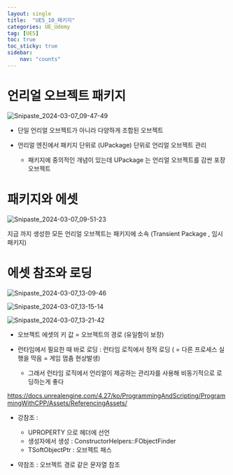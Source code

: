```yaml
---
layout: single
title:  "UE5_10_패키지"
categories: UE_Udemy
tag: [UE5]
toc: true
toc_sticky: true
sidebar:
    nav: "counts"
---
```


# 언리얼 오브젝트 패키지
![Snipaste_2024-03-07_09-47-49](https://github.com/silverlnng/DatastructureStudy/assets/112385982/bec9be1d-134c-46e2-8087-d1a53901eba4)

* 단일 언리얼 오브젝트가 아니라 다양하게 조합된 오브젝트 




* 언리얼 엔진에서 패키지 단위로 (UPackage) 단위로 언리얼 오브젝트 관리 
    * 패키지에 중의적인 개념이 있는데 UPackage 는 언리얼 오브젝트를 감싼 포장오브젝트

# 패키지와 에셋 

![Snipaste_2024-03-07_09-51-23](https://github.com/silverlnng/DatastructureStudy/assets/112385982/bff164f0-085c-4189-bc64-3013a840a61d)

지금 까지 생성한 모든 언리얼 오브젝트는 패키지에 소속 (Transient Package , 임시패키지)

# 에셋 참조와 로딩

![Snipaste_2024-03-07_13-09-46](https://github.com/silverlnng/DatastructureStudy/assets/112385982/e4f723e3-c569-426b-87cc-a66a84654fc4)

![Snipaste_2024-03-07_13-15-14](https://github.com/silverlnng/DatastructureStudy/assets/112385982/2724a3e5-173a-49f4-b3ea-60679034bc82)

![Snipaste_2024-03-07_13-21-42](https://github.com/silverlnng/DatastructureStudy/assets/112385982/536a0f22-0af3-405e-a1bf-36435e132f1b)

* 오브젝트 에셋의 키 값 = 오브젝트의 경로 (유일함이 보장)

* 런타임에서 필요한 때 바로 로딩 : 런타임 로직에서 정적 로딩 ( = 다른 프로세스 실행을 막음 = 게임 멈춤 현상발생)
    * 그래서 런타임 로직에서 언리얼이 제공하는 관리자를 사용해 비동기적으로 로딩하는게 좋다


<https://docs.unrealengine.com/4.27/ko/ProgrammingAndScripting/ProgrammingWithCPP/Assets/ReferencingAssets/>

* 강참조 :
    * UPROPERTY 으로 헤더에 선언 
    * 생성자에서 생성 : ConstructorHelpers::FObjectFinder
    * TSoftObjectPtr : 오브젝트 패스

* 약참조 : 오브젝트 경로 같은 문자열 참조
